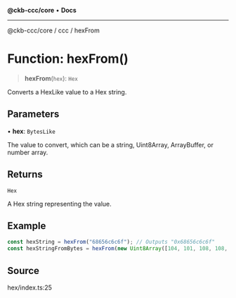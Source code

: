 **@ckb-ccc/core** • **Docs**

***

@ckb-ccc/core / ccc / hexFrom

# Function: hexFrom()

> **hexFrom**(`hex`): `Hex`

Converts a HexLike value to a Hex string.

## Parameters

• **hex**: `BytesLike`

The value to convert, which can be a string, Uint8Array, ArrayBuffer, or number array.

## Returns

`Hex`

A Hex string representing the value.

## Example

```typescript
const hexString = hexFrom("68656c6c6f"); // Outputs "0x68656c6c6f"
const hexStringFromBytes = hexFrom(new Uint8Array([104, 101, 108, 108, 111])); // Outputs "0x68656c6c6f"
```

## Source

hex/index.ts:25
